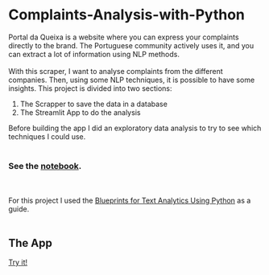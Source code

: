 # Complaints-Analysis-with-Python

Portal da Queixa is a website where you can express your complaints directly to the brand. The Portuguese community actively uses it, and you can extract a lot of information using NLP methods.
<br><br>
With this scraper, I want to analyse complaints from the different companies. Then, using some NLP techniques, it is possible to have some insights.
This project is divided into two sections:

  1. The Scrapper to save the data in a database
  2. The Streamlit App to do the analysis


Before building the app I did an exploratory data analysis to try to see which techniques I could use.
<br><br>
### See the [notebook](https://github.com/joaomsimoes/Complaints-Analysis-with-Python/blob/main/eda.ipynb).
<br><br>
For this project I used the [Blueprints for Text Analytics Using Python](https://www.amazon.com/Blueprints-Text-Analytics-Using-Python/dp/149207408X/) as a guide.
<br><br>
## The App
[Try it!](http://18.185.153.147/)